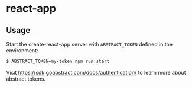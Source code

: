 # react-app

## Usage

Start the create-react-app server with `ABSTRACT_TOKEN` defined in the environment:

```sh
$ ABSTRACT_TOKEN=my-token npm run start
```

Visit https://sdk.goabstract.com/docs/authentication/ to learn more about abstract tokens.
